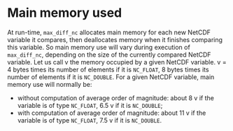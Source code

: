 # Main memory used

At run-time, `max_diff_nc` allocates main memory for each new NetCDF
variable it compares, then deallocates memory when it finishes comparing
this variable. So main memory use will vary during execution of
`max_diff_nc`, depending on the size of the currently compared NetCDF
variable. Let us call v the memory occupied by a given NetCDF variable.
v = 4 bytes times its number of elements if it is `NC_FLOAT`, 8 bytes
times its number of elements if it is `NC_DOUBLE`. For a given NetCDF
variable, main memory use will normally be:

-   without computation of average order of magnitude: about 8 v if the
    variable is of type `NC_FLOAT`, 6.5 v if it is `NC_DOUBLE`;
-   with computation of average order of magnitude: about 11 v if the
    variable is of type `NC_FLOAT`, 7.5 v if it is `NC_DOUBLE`.

